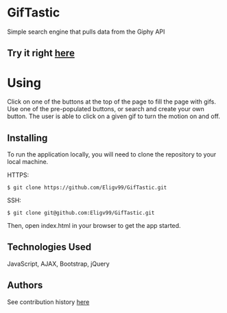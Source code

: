 # GifTastic

Simple search engine that pulls data from the Giphy API

## Try it right [here](https://eligv99.github.io/GifTastic/)

# Using

Click on one of the buttons at the top of the page to fill the page with gifs. Use one of the pre-populated buttons, or search and create your own button. The user is able to click on a given gif to turn the motion on and off.

## Installing

To run the application locally, you will need to clone the repository to your local machine.

HTTPS:
````
$ git clone https://github.com/Eligv99/GifTastic.git
````
SSH:
````
$ git clone git@github.com:Eligv99/GifTastic.git
````

Then, open index.html in your browser to get the app started. 

## Technologies Used
JavaScript, AJAX, Bootstrap, jQuery 

## Authors
See contribution history [here](https://github.com/Eligv99/GifTastic/graphs/contributors)


